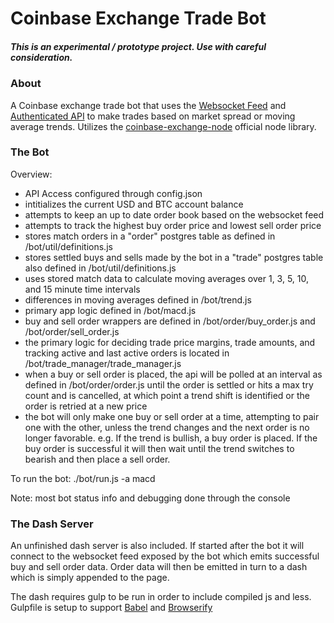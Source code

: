 # Coinbase Exchange Trade Bot

##### This is an experimental / prototype project. Use with careful consideration.

### About
A Coinbase exchange trade bot that uses the [Websocket Feed](https://docs.exchange.coinbase.com/#websocket-feed) and [Authenticated API](https://docs.exchange.coinbase.com/#private) to make trades based on market spread or moving average trends. Utilizes the [coinbase-exchange-node](https://github.com/coinbase/coinbase-exchange-node) official node library.

### The Bot

Overview:
- API Access configured through config.json
- intitializes the current USD and BTC account balance
- attempts to keep an up to date order book based on the websocket feed
- attempts to track the highest buy order price and lowest sell order price
- stores match orders in a "order" postgres table as defined in /bot/util/definitions.js
- stores settled buys and sells made by the bot in a "trade" postgres table also 
defined in /bot/util/definitions.js
- uses stored match data to calculate moving averages over 1, 3, 5, 10, and 15 minute
time intervals
- differences in moving averages defined in /bot/trend.js
- primary app logic defined in /bot/macd.js
- buy and sell order wrappers are defined in /bot/order/buy_order.js and /bot/order/sell_order.js
- the primary logic for deciding trade price margins, trade amounts, and tracking active and last active orders is located in /bot/trade_manager/trade_manager.js
- when a buy or sell order is placed, the api will be polled at an interval as defined
in /bot/order/order.js until the order is settled or hits a max try count and is cancelled, at which point a trend shift is identified or the order is retried at a new price
- the bot will only make one buy or sell order at a time, attempting to pair one with the other, unless the trend changes and the next order is no longer favorable. e.g. If the trend is bullish, a buy order is placed. If the buy order is successful it will then wait until the trend switches to bearish and then place a sell order.

To run the bot:
    ./bot/run.js -a macd

Note: most bot status info and debugging done through the console 

### The Dash Server
An unfinished dash server is also included. If started after the bot it will connect to the websocket feed exposed by the bot which emits successful buy and sell order data. Order data will then be emitted in turn to a dash which is simply appended to the page.

The dash requires gulp to be run in order to include compiled js and less. Gulpfile is setup to support [Babel](https://babeljs.io/) and [Browserify](http://browserify.org/)

